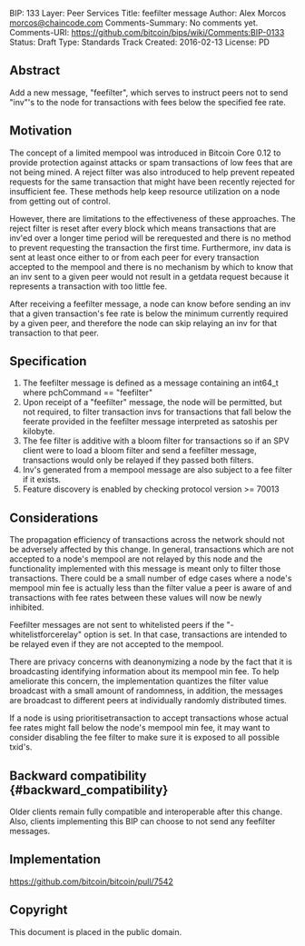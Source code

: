 BIP: 133
Layer: Peer Services
Title: feefilter message
Author: Alex Morcos <morcos@chaincode.com>
Comments-Summary: No comments yet.
Comments-URI: https://github.com/bitcoin/bips/wiki/Comments:BIP-0133
Status: Draft
Type: Standards Track
Created: 2016-02-13
License: PD

## Abstract

Add a new message, \"feefilter\", which serves to instruct peers not to
send \"inv\"\'s to the node for transactions with fees below the
specified fee rate.

## Motivation

The concept of a limited mempool was introduced in Bitcoin Core 0.12 to
provide protection against attacks or spam transactions of low fees that
are not being mined. A reject filter was also introduced to help prevent
repeated requests for the same transaction that might have been recently
rejected for insufficient fee. These methods help keep resource
utilization on a node from getting out of control.

However, there are limitations to the effectiveness of these approaches.
The reject filter is reset after every block which means transactions
that are inv\'ed over a longer time period will be rerequested and there
is no method to prevent requesting the transaction the first time.
Furthermore, inv data is sent at least once either to or from each peer
for every transaction accepted to the mempool and there is no mechanism
by which to know that an inv sent to a given peer would not result in a
getdata request because it represents a transaction with too little fee.

After receiving a feefilter message, a node can know before sending an
inv that a given transaction\'s fee rate is below the minimum currently
required by a given peer, and therefore the node can skip relaying an
inv for that transaction to that peer.

## Specification

1.  The feefilter message is defined as a message containing an int64_t
where pchCommand == \"feefilter\"
2.  Upon receipt of a \"feefilter\" message, the node will be permitted,
but not required, to filter transaction invs for transactions that
fall below the feerate provided in the feefilter message interpreted
as satoshis per kilobyte.
3.  The fee filter is additive with a bloom filter for transactions so
if an SPV client were to load a bloom filter and send a feefilter
message, transactions would only be relayed if they passed both
filters.
4.  Inv\'s generated from a mempool message are also subject to a fee
filter if it exists.
5.  Feature discovery is enabled by checking protocol version \>= 70013

## Considerations

The propagation efficiency of transactions across the network should not
be adversely affected by this change. In general, transactions which are
not accepted to a node\'s mempool are not relayed by this node and the
functionality implemented with this message is meant only to filter
those transactions. There could be a small number of edge cases where a
node\'s mempool min fee is actually less than the filter value a peer is
aware of and transactions with fee rates between these values will now
be newly inhibited.

Feefilter messages are not sent to whitelisted peers if the
\"-whitelistforcerelay\" option is set. In that case, transactions are
intended to be relayed even if they are not accepted to the mempool.

There are privacy concerns with deanonymizing a node by the fact that it
is broadcasting identifying information about its mempool min fee. To
help ameliorate this concern, the implementation quantizes the filter
value broadcast with a small amount of randomness, in addition, the
messages are broadcast to different peers at individually randomly
distributed times.

If a node is using prioritisetransaction to accept transactions whose
actual fee rates might fall below the node\'s mempool min fee, it may
want to consider disabling the fee filter to make sure it is exposed to
all possible txid\'s.

## Backward compatibility {#backward_compatibility}

Older clients remain fully compatible and interoperable after this
change. Also, clients implementing this BIP can choose to not send any
feefilter messages.

## Implementation

<https://github.com/bitcoin/bitcoin/pull/7542>

## Copyright

This document is placed in the public domain.
